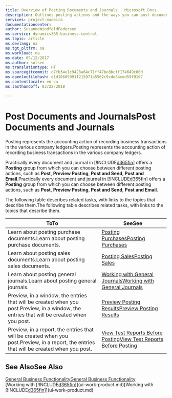 ```yaml
---
title: Overview of Posting Documents and Journals | Microsoft Docs
description: Outlines posting actions and the ways you can post documents and journals.
services: project-madeira
documentationcenter: 
author: SusanneWindfeldPedersen
ms.service: dynamics365-business-central
ms.topic: article
ms.devlang: na
ms.tgt_pltfrm: na
ms.workload: na
ms.date: 05/12/2017
ms.author: solsen
ms.translationtype: HT
ms.sourcegitcommit: d7fb34e1c9428a64c71ff47be8bcff174649c00d
ms.openlocfilehash: d1d10605991f215971a5562c9cde54ced59f9107
ms.contentlocale: en-ca
ms.lasthandoff: 03/22/2018

---
```

# <a name="post-documents-and-journals"></a><span data-ttu-id="2d96d-103">Post Documents and Journals</span><span class="sxs-lookup"><span data-stu-id="2d96d-103">Post Documents and Journals</span></span>
<span data-ttu-id="2d96d-104">Posting represents the accounting action of recording business transactions in the various company ledgers.</span><span class="sxs-lookup"><span data-stu-id="2d96d-104">Posting represents the accounting action of recording business transactions in the various company ledgers.</span></span>

<span data-ttu-id="2d96d-105">Practically every document and journal in [!INCLUDE[d365fin](includes/d365fin_md.md)] offers a **Posting** group from which you can choose between different posting actions, such as **Post**, **Preview Posting**, **Post and Send**, **Post and Email**.</span><span class="sxs-lookup"><span data-stu-id="2d96d-105">Practically every document and journal in [!INCLUDE[d365fin](includes/d365fin_md.md)] offers a **Posting** group from which you can choose between different posting actions, such as **Post**, **Preview Posting**, **Post and Send**, **Post and Email**.</span></span>

<span data-ttu-id="2d96d-106">The following table describes related tasks, with links to the topics that describe them.</span><span class="sxs-lookup"><span data-stu-id="2d96d-106">The following table describes related tasks, with links to the topics that describe them.</span></span>

| <span data-ttu-id="2d96d-107">To</span><span class="sxs-lookup"><span data-stu-id="2d96d-107">To</span></span> | <span data-ttu-id="2d96d-108">See</span><span class="sxs-lookup"><span data-stu-id="2d96d-108">See</span></span> |
| --- | --- |
| <span data-ttu-id="2d96d-109">Learn about posting purchase documents.</span><span class="sxs-lookup"><span data-stu-id="2d96d-109">Learn about posting purchase documents.</span></span> |[<span data-ttu-id="2d96d-110">Posting Purchases</span><span class="sxs-lookup"><span data-stu-id="2d96d-110">Posting Purchases</span></span>](ui-post-purchases.md) |
| <span data-ttu-id="2d96d-111">Learn about posting sales documents.</span><span class="sxs-lookup"><span data-stu-id="2d96d-111">Learn about posting sales documents.</span></span> |[<span data-ttu-id="2d96d-112">Posting Sales</span><span class="sxs-lookup"><span data-stu-id="2d96d-112">Posting Sales</span></span>](ui-post-sales.md) |
| <span data-ttu-id="2d96d-113">Learn about posting general journals.</span><span class="sxs-lookup"><span data-stu-id="2d96d-113">Learn about posting general journals.</span></span> |[<span data-ttu-id="2d96d-114">Working with General Journals</span><span class="sxs-lookup"><span data-stu-id="2d96d-114">Working with General Journals</span></span>](ui-work-general-journals.md) |
| <span data-ttu-id="2d96d-115">Preview, in a window, the entries that will be created when you post.</span><span class="sxs-lookup"><span data-stu-id="2d96d-115">Preview, in a window, the entries that will be created when you post.</span></span> |[<span data-ttu-id="2d96d-116">Preview Posting Results</span><span class="sxs-lookup"><span data-stu-id="2d96d-116">Preview Posting Results</span></span>](ui-how-preview-post-results.md) |
| <span data-ttu-id="2d96d-117">Preview, in a report, the entries that will be created when you post.</span><span class="sxs-lookup"><span data-stu-id="2d96d-117">Preview, in a report, the entries that will be created when you post.</span></span> |[<span data-ttu-id="2d96d-118">View Test Reports Before Posting</span><span class="sxs-lookup"><span data-stu-id="2d96d-118">View Test Reports Before Posting</span></span>](ui-how-view-test-reports-posting.md) |

## <a name="see-also"></a><span data-ttu-id="2d96d-119">See Also</span><span class="sxs-lookup"><span data-stu-id="2d96d-119">See Also</span></span>
[<span data-ttu-id="2d96d-120">General Business Functionality</span><span class="sxs-lookup"><span data-stu-id="2d96d-120">General Business Functionality</span></span>](ui-across-business-areas.md)  
<span data-ttu-id="2d96d-121">[Working with [!INCLUDE[d365fin](includes/d365fin_md.md)]](ui-work-product.md)</span><span class="sxs-lookup"><span data-stu-id="2d96d-121">[Working with [!INCLUDE[d365fin](includes/d365fin_md.md)]](ui-work-product.md)</span></span>


